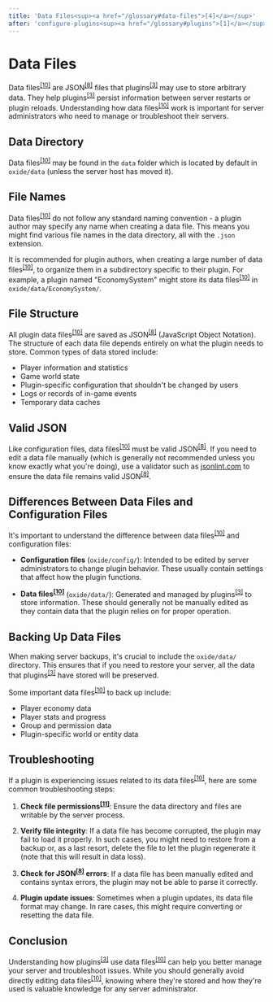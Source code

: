 ```yaml
---
title: 'Data Files<sup><a href="/glossary#data-files">[4]</a></sup>'
after: 'configure-plugins<sup><a href="/glossary#plugins">[1]</a></sup>'
---
```


# Data Files

Data files<sup><a href="/glossary#data-files">[10]</a></sup> are JSON<sup><a href="/glossary#json">[8]</a></sup> files that plugins<sup><a href="/glossary#plugins">[3]</a></sup> may use to store arbitrary data. They help plugins<sup><a href="/glossary#plugins">[3]</a></sup> persist information between server restarts or plugin reloads. Understanding how data files<sup><a href="/glossary#data-files">[10]</a></sup> work is important for server administrators who need to manage or troubleshoot their servers.

## Data Directory

Data files<sup><a href="/glossary#data-files">[10]</a></sup> may be found in the `data` folder which is located by default in `oxide/data` (unless the server host has moved it).

## File Names

Data files<sup><a href="/glossary#data-files">[10]</a></sup> do not follow any standard naming convention - a plugin author may specify any name when creating a data file. This means you might find various file names in the data directory, all with the `.json` extension.

It is recommended for plugin authors, when creating a large number of data files<sup><a href="/glossary#data-files">[10]</a></sup>, to organize them in a subdirectory specific to their plugin. For example, a plugin named "EconomySystem" might store its data files<sup><a href="/glossary#data-files">[10]</a></sup> in `oxide/data/EconomySystem/`.

## File Structure

All plugin data files<sup><a href="/glossary#data-files">[10]</a></sup> are saved as JSON<sup><a href="/glossary#json">[8]</a></sup> (JavaScript Object Notation). The structure of each data file depends entirely on what the plugin needs to store. Common types of data stored include:

- Player information and statistics
- Game world state
- Plugin-specific configuration that shouldn't be changed by users
- Logs or records of in-game events
- Temporary data caches

## Valid JSON

Like configuration files, data files<sup><a href="/glossary#data-files">[10]</a></sup> must be valid JSON<sup><a href="/glossary#json">[8]</a></sup>. If you need to edit a data file manually (which is generally not recommended unless you know exactly what you're doing), use a validator such as [jsonlint.com](https://jsonlint.com) to ensure the data file remains valid JSON<sup><a href="/glossary#json">[8]</a></sup>.

## Differences Between Data Files and Configuration Files

It's important to understand the difference between data files<sup><a href="/glossary#data-files">[10]</a></sup> and configuration files:

- **Configuration files** (`oxide/config/`): Intended to be edited by server administrators to change plugin behavior. These usually contain settings that affect how the plugin functions.

- **Data files<sup><a href="/glossary#data-files">[10]</a></sup>** (`oxide/data/`): Generated and managed by plugins<sup><a href="/glossary#plugins">[3]</a></sup> to store information. These should generally not be manually edited as they contain data that the plugin relies on for proper operation.

## Backing Up Data Files

When making server backups, it's crucial to include the `oxide/data/` directory. This ensures that if you need to restore your server, all the data that plugins<sup><a href="/glossary#plugins">[3]</a></sup> have stored will be preserved.

Some important data files<sup><a href="/glossary#data-files">[10]</a></sup> to back up include:

- Player economy data
- Player stats and progress
- Group and permission data
- Plugin-specific world or entity data

## Troubleshooting

If a plugin is experiencing issues related to its data files<sup><a href="/glossary#data-files">[10]</a></sup>, here are some common troubleshooting steps:

1. **Check file permissions<sup><a href="/glossary#permissions">[11]</a></sup>**: Ensure the data directory and files are writable by the server process.

2. **Verify file integrity**: If a data file has become corrupted, the plugin may fail to load it properly. In such cases, you might need to restore from a backup or, as a last resort, delete the file to let the plugin regenerate it (note that this will result in data loss).

3. **Check for JSON<sup><a href="/glossary#json">[8]</a></sup> errors**: If a data file has been manually edited and contains syntax errors, the plugin may not be able to parse it correctly.

4. **Plugin update issues**: Sometimes when a plugin updates, its data file format may change. In rare cases, this might require converting or resetting the data file.

## Conclusion

Understanding how plugins<sup><a href="/glossary#plugins">[3]</a></sup> use data files<sup><a href="/glossary#data-files">[10]</a></sup> can help you better manage your server and troubleshoot issues. While you should generally avoid directly editing data files<sup><a href="/glossary#data-files">[10]</a></sup>, knowing where they're stored and how they're used is valuable knowledge for any server administrator.
